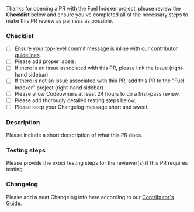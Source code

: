 Thanks for opening a PR with the Fuel Indexer project, please review the **Checklist** below and ensure you've completed all of the necessary steps to make this PR review as painless as possible.


### Checklist
- [ ] Ensure your top-level commit message is inline with our [contributor guidelines](./CONTRIBUTING.md).
- [ ] Please add proper labels.
- [ ] If there is an issue associated with this PR, please link the issue (right-hand sidebar)
- [ ] If there is not an issue associated with this PR, add this PR to the "Fuel Indexer" project (right-hand sidebar)
- [ ] Please allow Codeowners at least 24 hours to do a first-pass review.
- [ ] Please add thorougly detailed testing steps below.
- [ ] Please keep your Changelog message short and sweet.

### Description

Please include a short derscription of what this PR does.

### Testing steps

Please provide the _exact_ testing steps for the reviewer(s) if this PR requires testing.

### Changelog

Please add a neat Changelog info here according to our [Contributor's Guide](./CONTRIBUTING.md).
